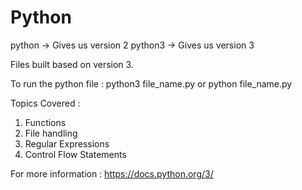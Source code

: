 # Python

python  -> Gives us version 2
python3 -> Gives us version 3

Files built based on version 3.

To run the python file :
python3 file_name.py 
or 
python file_name.py

Topics Covered :
1. Functions
2. File handling
3. Regular Expressions
4. Control Flow Statements

For more information :
https://docs.python.org/3/
